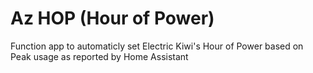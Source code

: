 # Az HOP (Hour of Power)

Function app to automaticly set Electric Kiwi's Hour of Power based on Peak usage as reported by Home Assistant

